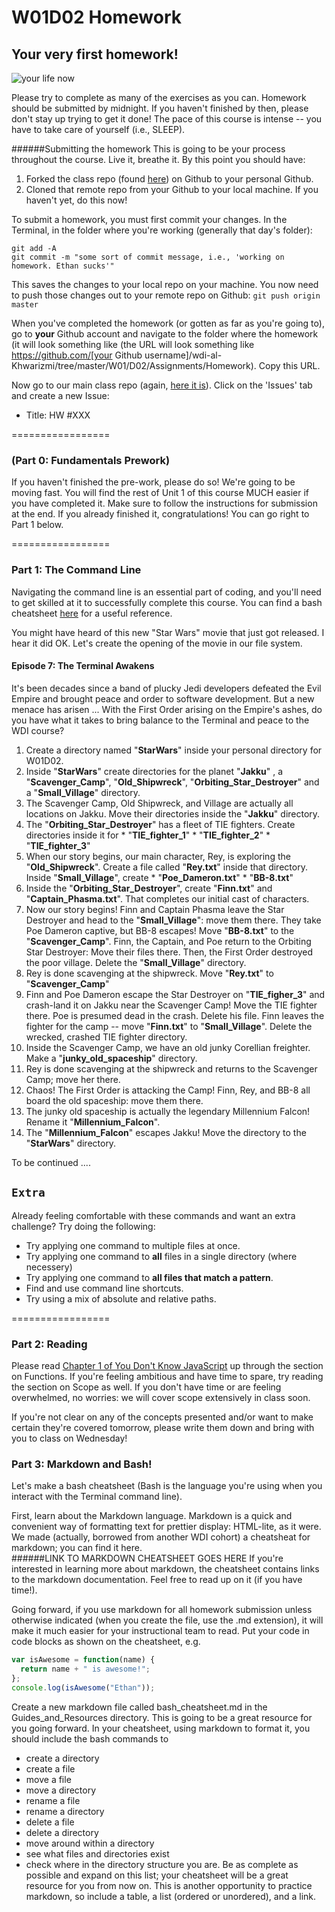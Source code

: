# W01D02 Homework
## Your very first homework!

![your life now](http://i.imgur.com/J40jpTu.jpg)

Please try to complete as many of the exercises as you can. Homework should be submitted by midnight. If you haven't finished by then, please don't stay up trying to get it done! The pace of this course is intense -- you have to take care of yourself (i.e., SLEEP).

######Submitting the homework
This is going to be your process throughout the course. Live it, breathe it.
By this point you should have:
1. Forked the class repo (found [here](https://github.com/ga-students/wdi-al-Khwarizmi)) on Github to your personal Github.
1. Cloned that remote repo from your Github to your local machine.
If you haven't yet, do this now!

To submit a homework, you must first commit your changes. In the Terminal, in the folder where you're working (generally that day's folder):
```
git add -A
git commit -m "some sort of commit message, i.e., 'working on homework. Ethan sucks'"
```

This saves the changes to your local repo on your machine. You now need to push those changes out to your remote repo on Github: `git push origin master`

When you've completed the homework (or gotten as far as you're going to), go to **your** Github account and navigate to the folder where the homework (it will look something like (the URL will look something like https://github.com/[your Github username]/wdi-al-Khwarizmi/tree/master/W01/D02/Assignments/Homework). Copy this URL.

Now go to our main class repo (again, [here it is](https://github.com/ga-students/wdi-al-Khwarizmi)). Click on the 'Issues' tab and create a new Issue:
* Title: HW #XXX

=================

### (Part 0: Fundamentals Prework)
If you haven't finished the pre-work, please do so! We're going to be moving fast. You will find the rest of Unit 1 of this course MUCH easier if you have completed it. Make sure to follow the instructions for submission at the end. If you already finished it, congratulations! You can go right to Part 1 below.

=================

### Part 1: The Command Line
Navigating the command line is an essential part of coding, and you'll need to get skilled at it to successfully complete this course. You can find a bash cheatsheet [here](https://github.com/0nn0/terminal-mac-cheatsheet/wiki/Terminal-Cheatsheet-for-Mac-(-basics-)) for a useful reference.

You might have heard of this new "Star Wars" movie that just got released. I hear it did OK. Let's create the opening of the movie in our file system.

#### Episode 7: The Terminal Awakens ####

It's been decades since a band of plucky Jedi developers defeated the Evil Empire and brought peace and order to software development. But a new menace has arisen ... With the First Order arising on the Empire's ashes, do you have what it takes to bring balance to the Terminal and peace to the WDI course?

  1. Create a directory named "**StarWars**" inside your personal directory for W01D02.
  1. Inside "**StarWars**" create directories for the planet "**Jakku**" , a "**Scavenger_Camp**", "**Old_Shipwreck**", "**Orbiting_Star_Destroyer**" and a "**Small_Village**" directory.
  1. The Scavenger Camp, Old Shipwreck, and Village are actually all locations on Jakku. Move their directories inside the "**Jakku**" directory.
  1. The "**Orbiting_Star_Destroyer**" has a fleet of TIE fighters. Create directories inside it for
    * "**TIE_fighter_1**"
    * "**TIE_fighter_2**"
    * "**TIE_fighter_3**"
  1. When our story begins, our main character, Rey, is exploring the "**Old_Shipwreck**". Create a file called "**Rey.txt**" inside that directory. Inside "**Small_Village**", create
    * "**Poe_Dameron.txt**"
    * "**BB-8.txt**"
  1. Inside the "**Orbiting_Star_Destroyer**", create "**Finn.txt**" and "**Captain_Phasma.txt**". That completes our initial cast of characters.
  1. Now our story begins! Finn and Captain Phasma leave the Star Destroyer and head to the "**Small_Village**": move them there. They take Poe Dameron captive, but BB-8 escapes! Move "**BB-8.txt**" to the "**Scavenger_Camp**". Finn, the Captain, and Poe return to the Orbiting Star Destroyer: Move their files there. Then, the First Order destroyed the poor village. Delete the "**Small_Village**" directory.
  1. Rey is done scavenging at the shipwreck. Move "**Rey.txt**" to "**Scavenger_Camp**"
  1. Finn and Poe Dameron  escape the Star Destroyer on "**TIE_figher_3**" and crash-land it on Jakku near the Scavenger Camp! Move the TIE fighter there. Poe is presumed dead in the crash. Delete his file. Finn leaves the fighter for the camp -- move "**Finn.txt**" to "**Small_Village**". Delete the wrecked, crashed TIE fighter directory.
  1. Inside the Scavenger Camp, we have an old junky Corellian freighter. Make a "**junky_old_spaceship**" directory.
  1. Rey is done scavenging at the shipwreck and returns to the Scavenger Camp; move her there.
  1. Chaos! The First Order is attacking the Camp! Finn, Rey, and BB-8 all board the old spaceship: move them there.
  1. The junky old spaceship is actually the legendary Millennium Falcon! Rename it "**Millennium_Falcon**".
  1. The "**Millennium_Falcon**" escapes Jakku! Move the directory to the "**StarWars**" directory.

  To be continued ....

## `Extra`

Already feeling comfortable with these commands and want an extra challenge? Try doing the following:

* Try applying one command to multiple files at once.
* Try applying one command to **all** files in a single directory (where necessery)
* Try applying one command to **all files that match a pattern**.
* Find and use command line shortcuts.
* Try using a mix of absolute and relative paths.

=================

### Part 2: Reading

Please read [Chapter 1 of You Don't Know JavaScript](https://github.com/getify/You-Dont-Know-JS/blob/master/up%20&%20going/ch1.md) up through the section on Functions. If you're feeling ambitious and have time to spare, try reading the section on Scope as well. If you don't have time or are feeling overwhelmed, no worries: we will cover scope extensively in class soon.

If you're not clear on any of the concepts presented and/or want to make certain they're covered tomorrow, please write them down and bring with you to class on Wednesday!

### Part 3: Markdown and Bash!

Let's make a bash cheatsheet (Bash is the language you're using when you interact with the Terminal command line).

First, learn about the Markdown language. Markdown is a quick and convenient way of formatting text for prettier display: HTML-lite, as it were. We made (actually, borrowed from another WDI cohort) a cheatsheat for markdown; you can find it here.  
######LINK TO MARKDOWN CHEATSHEET GOES HERE
If you're interested in learning more about markdown, the cheatsheet contains links to the markdown documentation. Feel free to read up on it (if you have time!).

Going forward, if you use markdown for all homework submission unless otherwise indicated (when you create the file, use the .md extension), it will make it much easier for your instructional team to read. Put your code in code blocks as shown on the cheatsheet, e.g.
```javascript
var isAwesome = function(name) {
  return name + " is awesome!";
};
console.log(isAwesome("Ethan"));
```

Create a new markdown file called bash_cheatsheet.md in the Guides_and_Resources directory. This is going to be a great resource for you going forward. In your cheatsheet, using markdown to format it, you should include the bash commands to

* create a directory
* create a file
* move a file
* move a directory
* rename a file
* rename a directory
* delete a file
* delete a directory
* move around within a directory
* see what files and directories exist
* check where in the directory structure you are.
Be as complete as possible and expand on this list; your cheatsheet will be a great resource for you from now on. This is another opportunity to practice markdown, so include a table, a list (ordered or unordered), and a link.
